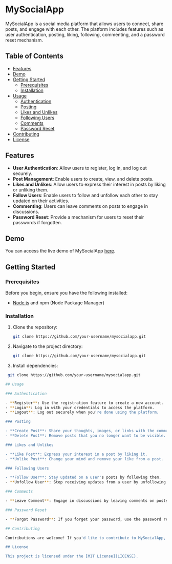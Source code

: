 # MySocialApp

MySocialApp is a social media platform that allows users to connect, share posts, and engage with each other. The platform includes features such as user authentication, posting, liking, following, commenting, and a password reset mechanism.

## Table of Contents

- [Features](#features)
- [Demo](#demo)
- [Getting Started](#getting-started)
  - [Prerequisites](#prerequisites)
  - [Installation](#installation)
- [Usage](#usage)
  - [Authentication](#authentication)
  - [Posting](#posting)
  - [Likes and Unlikes](#likes-and-unlikes)
  - [Following Users](#following-users)
  - [Comments](#comments)
  - [Password Reset](#password-reset)
- [Contributing](#contributing)
- [License](#license)

## Features

- **User Authentication**: Allow users to register, log in, and log out securely.
- **Post Management**: Enable users to create, view, and delete posts.
- **Likes and Unlikes**: Allow users to express their interest in posts by liking or unliking them.
- **Follow Users**: Enable users to follow and unfollow each other to stay updated on their activities.
- **Commenting**: Users can leave comments on posts to engage in discussions.
- **Password Reset**: Provide a mechanism for users to reset their passwords if forgotten.

## Demo

You can access the live demo of MySocialApp [here](https://my-social-app-3vzk.onrender.com/).

## Getting Started

### Prerequisites

Before you begin, ensure you have the following installed:

- [Node.js](https://nodejs.org/) and npm (Node Package Manager)

### Installation

1. Clone the repository:

   ```bash
   git clone https://github.com/your-username/mysocialapp.git

2. Navigate to the project directory:

   ```bash
   git clone https://github.com/your-username/mysocialapp.git

3. Install dependencies:
   
  ```bash
   git clone https://github.com/your-username/mysocialapp.git

## Usage

### Authentication

- **Register**: Use the registration feature to create a new account.
- **Login**: Log in with your credentials to access the platform.
- **Logout**: Log out securely when you're done using the platform.

### Posting

- **Create Post**: Share your thoughts, images, or links with the community.
- **Delete Post**: Remove posts that you no longer want to be visible.

### Likes and Unlikes

- **Like Post**: Express your interest in a post by liking it.
- **Unlike Post**: Change your mind and remove your like from a post.

### Following Users

- **Follow User**: Stay updated on a user's posts by following them.
- **Unfollow User**: Stop receiving updates from a user by unfollowing them.

### Comments

- **Leave Comment**: Engage in discussions by leaving comments on posts.

### Password Reset

- **Forgot Password**: If you forget your password, use the password reset feature to regain access.

## Contributing

Contributions are welcome! If you'd like to contribute to MySocialApp, please follow our [contribution guidelines](CONTRIBUTING.md).

## License

This project is licensed under the [MIT License](LICENSE).

   

